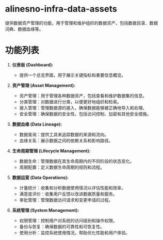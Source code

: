 # alinesno-infra-data-assets
提供数据资产管理的功能，用于管理和维护组织的数据资产，包括数据目录、数据词典、数据血缘等。

# 功能列表

1. **仪表板 (Dashboard):**
    - 提供一个总览界面，用于展示关键指标和重要信息概览。

2. **资产管理 (Asset Management):**
    - 资产管理：用于管理各种数据资产，包括查看和维护数据集的信息。
    - 分类管理：对数据进行分类，以便更好地组织和检索。
    - 接入管理：管理数据源的接入，确保数据能够被正确地导入和处理。
    - 安全管理：确保数据的安全性，包括访问控制、加密和其他安全措施。

3. **数据血缘 (Data Lineage):**
    - 数据查询：提供工具来追踪数据的来源和流向。
    - 血缘关系：展示数据之间的依赖关系和影响路径。

4. **生命周期管理 (Lifecycle Management):**
    - 数据生命：管理数据在其生命周期内的不同阶段的状态变化。
    - 周期配置：定义数据生命周期的规则和流程。

5. **数据运营 (Data Operations):**
    - 计量统计：收集和分析数据使用情况以评估性能和效率。
    - 满意度评价：收集用户反馈以改进数据质量和服务。
    - 审批管理：管理数据访问请求和变更申请的过程。

6. **系统管理 (System Management):**
    - 权限管理：控制用户对系统的访问级别和操作权限。
    - 备份与恢复：确保数据的可靠性和可恢复性。
    - 使用分析：监控系统使用情况，帮助优化性能和用户体验。
